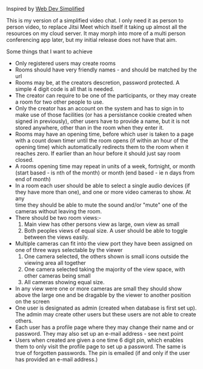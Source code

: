 Inspired by [Web Dev Simplified](https://youtu.be/DvlyzDZDEq4)

This is my version of a simplified video chat.  I only need it as person to person video, to replace Jitsi Meet which itself it taking up almost all the resources on my cloud server.  It may morph into more of a multi person conferencing app later, but my initial release does not have that aim.

Some things that I want to achieve

- Only registered users may create rooms
- Rooms should have very friendly names - and should be matched by the url
- Rooms may be, at the creators descretion, password protected.  A simple 4 digit code is all that is needed.
- The creator can require to be one of the participants, or they may create a room for two other people to use.
- Only the creator has an account on the system and has to sign in to make use of those facilities (or has a persistance cookie created when signed in previously), other users have to provide a name, but
  it is not stored anywhere, other than in the room when they enter it.
- Rooms may have an opening time, before which user is taken to a page with a count down timer until the room opens (if within
  an hour of the opening time) which automatically redirects them to the room when it reaches zero. If earlier than an hour before
  it should just say room closed.
- A rooms opening time may repeat in units of a week, fortnight, or month (start based - is nth of the month) or month (end based - ie n days from end of month)
- In a room each user should be able to select a single audio devices (if they have more than one), and one or more video cameras to show. At any   
  time they should be able to mute the sound and/or "mute" one of the cameras without leaving the room.  
- There should be two room views:-
   1) Main view has other persons view as large, own view as small
   2) Both peoples views of equal size.
   A user should be able to toggle between the views easily.
- Multiple cameras can fit into the view port they have been assigned on one of three ways selectable by the viewer
  1) One camera selected, the others shown is small icons outside the viewing area all together
  2) One camera selected taking the majority of the view space, with other cameras being small
  3) All cameras showing equal size.
- In any view were one or more cameras are small they should show above the large one and be dragable by the viewer to another position on the screen
- One user is designated as admin (created when database is first set up).  The admin may create other users but these users are not able to create others.
- Each user has a profile page where they may change their name and or password. They may also set up an e-mail address - see next point
- Users when created are given a one time 6 digit pin, which enables them to only visit the profile page to set up a password.  The same is true of forgotten passwords.  The pin is emailed (if and only if the user has provided an e-mail address.)